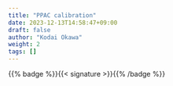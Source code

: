 ```yaml
---
title: "PPAC calibration"
date: 2023-12-13T14:58:47+09:00
draft: false
author: "Kodai Okawa"
weight: 2
tags: []
---
```


{{% badge %}}{{< signature >}}{{% /badge %}}

